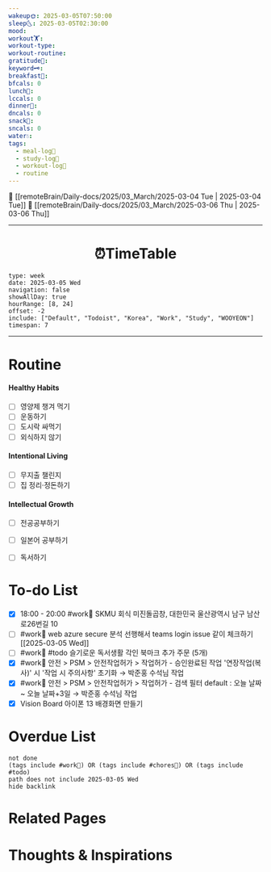 ```yaml
---
wakeup🌞: 2025-03-05T07:50:00
sleep🌜: 2025-03-05T02:30:00
mood: 
workout🏋️: 
workout-type: 
workout-routine: 
gratitude🙏: 
keyword🗝️: 
breakfast🍳: 
bfcals: 0
lunch🍚: 
lccals: 0
dinner🥗: 
dncals: 0
snack🍬: 
sncals: 0
water💧: 
tags:
  - meal-log📝
  - study-log📓
  - workout-log💪
  - routine
---
```


🔺 [[remoteBrain/Daily-docs/2025/03_March/2025-03-04 Tue | 2025-03-04 Tue]]
🔻 [[remoteBrain/Daily-docs/2025/03_March/2025-03-06 Thu | 2025-03-06 Thu]]
___
<h1> <center>⏰TimeTable </center> </h1>

```gEvent
type: week
date: 2025-03-05 Wed
navigation: false
showAllDay: true
hourRange: [8, 24]
offset: -2
include: ["Default", "Todoist", "Korea", "Work", "Study", "WOOYEON"]
timespan: 7
```

--- 


# Routine 

####  Healthy Habits
- [ ] 영양제 챙겨 먹기
- [ ] 운동하기
- [ ] 도시락 싸먹기
- [ ] 외식하지 않기 

####  Intentional Living 
- [ ] 무지출 챌린지 
- [ ] 집 정리·정돈하기

#### Intellectual Growth
- [ ] 전공공부하기
- [ ] 일본어 공부하기
- [ ] 독서하기



# To-do List

- [x] 18:00 - 20:00 #work💼 SKMU 회식 미진돌곱창, 대한민국 울산광역시 남구 남산로26번길 10
- [ ] #work💼 web azure secure 분석 선행해서 teams login issue 같이 체크하기 [[2025-03-05 Wed]]
- [ ] #work💼 #todo 슬기로운 독서생활 각인 북마크 추가 주문 (5개)
- [x] #work💼 안전 > PSM > 안전작업허가 > 작업허가 - 승인완료된 작업 '연장작업(복사)' 시 '작업 시 주의사항' 초기화 → 박준홍 수석님 작업
- [x] #work💼 안전 > PSM > 안전작업허가 > 작업허가 - 검색 필터 default : 오늘 날짜 ~ 오늘 날짜+3일 → 박준홍 수석님 작업
- [x] Vision Board 아이폰 13 배경화면 만들기

# Overdue List
```tasks
not done
(tags include #work💼) OR (tags include #chores🧺) OR (tags include #todo)
path does not include 2025-03-05 Wed
hide backlink
```

# Related Pages



# Thoughts & Inspirations

